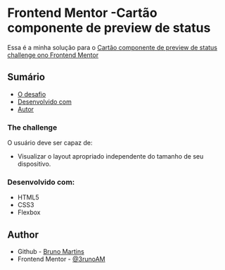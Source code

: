 # Frontend Mentor -Cartão componente de preview de status

Essa é a minha solução para o [Cartão componente de preview de status challenge ono Frontend Mentor](https://www.frontendmentor.io/challenges/stats-preview-card-component-8JqbgoU62)

## Sumário

- [O desafio](#the-challenge)
- [Desenvolvido com](#built-with)
- [Autor](#author)


### The challenge

O usuário deve ser capaz de:

- Visualizar o layout apropriado independente do tamanho de seu dispositivo.

### Desenvolvido com:
- HTML5
- CSS3
- Flexbox

## Author
- Github - [Bruno Martins](https://github.com/3runoAM)
- Frontend Mentor - [@3runoAM](https://www.frontendmentor.io/profile/3runoAM)
